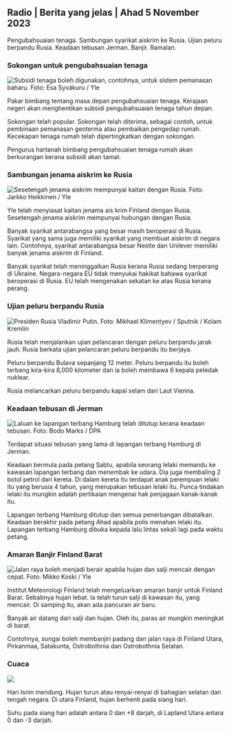 ## Radio \| Berita yang jelas \| Ahad 5 November 2023

Pengubahsuaian tenaga. Sambungan syarikat aiskrim ke Rusia. Ujian peluru berpandu Rusia. Keadaan tebusan Jerman. Banjir. Ramalan.

### Sokongan untuk pengubahsuaian tenaga

![Subsidi tenaga boleh digunakan, contohnya, untuk sistem pemanasan baharu. Foto: Esa Syväkuru / Yle](https://images.cdn.yle.fi/image/upload/c_crop,h_3349,w_5954,x_0,y_325/ar_1.7777777777777777,c_fill,g_faces,h_205,w.q_auto:eco/f_auto/fl_lossy/v1676637402/39-107442463ef747ea1acd)

Pakar bimbang tentang masa depan pengubahsuaian tenaga. Kerajaan negeri akan menghentikan subsidi pengubahsuaian tenaga tahun depan.

Sokongan telah popular. Sokongan telah diterima, sebagai contoh, untuk pembinaan pemanasan geoterma atau pembaikan pengedap rumah. Kecekapan tenaga rumah telah dipertingkatkan dengan sokongan.

Pengurus hartanah bimbang pengubahsuaian tenaga rumah akan berkurangan kerana subsidi akan tamat.

### Sambungan jenama aiskrim ke Rusia

![Sesetengah jenama aiskrim mempunyai kaitan dengan Rusia. Foto: Jarkko Heikkinen / Yle](https://images.cdn.yle.fi/image/upload/c_crop,h_2268,w_4031,x_0,y_0/ar_1.7777777777777777,c_fill,g_faces,h_670/w_pr_120.q_auto:eco/f_auto/fl_lossy/v1682321321/39-110323664462e3b6fb8b)

Yle telah menyiasat kaitan jenama ais krim Finland dengan Rusia. Sesetengah jenama aiskrim mempunyai hubungan dengan Rusia.

Banyak syarikat antarabangsa yang besar masih beroperasi di Rusia. Syarikat yang sama juga memiliki syarikat yang membuat aiskrim di negara lain. Contohnya, syarikat antarabangsa besar Nestle dan Unilever memiliki banyak jenama aiskrim di Finland.

Banyak syarikat telah meninggalkan Rusia kerana Rusia sedang berperang di Ukraine. Negara-negara EU tidak menyukai hakikat bahawa syarikat beroperasi di Rusia. EU telah mengenakan sekatan ke atas Rusia kerana perang.

### Ujian peluru berpandu Rusia

![Presiden Rusia Vladimir Putin. Foto: Mikhael Klimentyev / Sputnik / Kolam Kremlin](https://images.cdn.yle.fi/image/upload/c_crop,h_4519,w_8034,x_16,y_238/ar_1.777777777777777,c_fill,g_705,c_fill,g_705,d_fill,g_705,w_8034,x_16,y_238/ar..0/q_auto:eco/f_auto/fl_lossy/v1678982359/39-108632664133bfc2dc51)

Rusia telah menjalankan ujian pelancaran dengan peluru berpandu jarak jauh. Rusia berkata ujian pelancaran peluru berpandu itu berjaya.

Peluru berpandu Bulava sepanjang 12 meter. Peluru berpandu itu boleh terbang kira-kira 8,000 kilometer dan ia boleh membawa 6 kepala peledak nuklear.

Rusia melancarkan peluru berpandu kapal selam dari Laut Vienna.

### Keadaan tebusan di Jerman

![Laluan ke lapangan terbang Hamburg telah ditutup kerana keadaan tebusan. Foto: Bodo Marks / DPA](https://images.cdn.yle.fi/image/upload/c_crop,h_2703,w_4806,x_0,y_500/ar_1.777777777777777,c_fill,g_faces,h_675,d_1200.q_auto:eco/f_auto/fl_lossy/v1699181525/39-11959676547736ea1bc0)

Terdapat situasi tebusan yang lama di lapangan terbang Hamburg di Jerman.

Keadaan bermula pada petang Sabtu, apabila seorang lelaki memandu ke kawasan lapangan terbang dan menembak ke udara. Dia juga membaling 2 botol petrol dari kereta. Di dalam kereta itu terdapat anak perempuan lelaki itu yang berusia 4 tahun, yang merupakan tebusan lelaki itu. Punca tindakan lelaki itu mungkin adalah pertikaian mengenai hak penjagaan kanak-kanak itu.

Lapangan terbang Hamburg ditutup dan semua penerbangan dibatalkan. Keadaan berakhir pada petang Ahad apabila polis menahan lelaki itu. Lapangan terbang Hamburg dibuka kepada lalu lintas sekali lagi pada waktu petang.

### Amaran Banjir Finland Barat

![Jalan raya boleh menjadi berair apabila hujan dan salji mencair dengan cepat. Foto: Mikko Koski / Yle](https://images.cdn.yle.fi/image/upload/c_crop,h_3078,w_5472,x_0,y_218/ar_1.7777777777777777,c_fill,g_faces,h_675,w_pr_1205,/d_pr_1205q_auto:eco/f_auto/fl_lossy/v1697618867/39-11828126521489e76d51)

Institut Meteorologi Finland telah mengeluarkan amaran banjir untuk Finland Barat. Sebabnya hujan lebat. Ia telah turun salji di kawasan itu, yang mencair. Di samping itu, akan ada pancuran air baru.

Banyak air datang dari salji dan hujan. Oleh itu, paras air mungkin meningkat di barat.

Contohnya, sungai boleh membanjiri padang dan jalan raya di Finland Utara, Pirkanmaa, Satakunta, Ostrobothnia dan Ostrobothnia Selatan.

### Cuaca

![](https://images.cdn.yle.fi/image/upload/c_crop,h_1080,w_1919,x_0,y_0/ar_1.7777777777777777,c_fill,g_faces,h_675,w_1200/dpr_au_1.0/cof_auto/fl_lossy/v1699200945/39-11960206547bf95c98f5)

Hari Isnin mendung. Hujan turun atau renyai-renyai di bahagian selatan dan tengah negara. Di utara Finland, hujan berhenti pada siang hari.

Suhu pada siang hari adalah antara 0 dan +8 darjah, di Lapland Utara antara 0 dan -3 darjah.